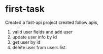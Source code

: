 # first-task
Created a fast-api project
created follow apis,
1) valid user fields and add user 
2) update user info by id
3) get user by id
4) delete user from users list.